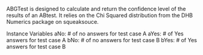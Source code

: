 ABGTest is designed to calculate and return the confidence level of the results of an ABtest.  It relies on the Chi Squared distribution from the DHB Numerics package on squeaksouce.



Instance Variables
	aNo:		# of no answers for test case A
	aYes:		# of Yes answers for test case A
	bNo:		# of no answers for test case B
	bYes:		# of Yes answers for test case B

